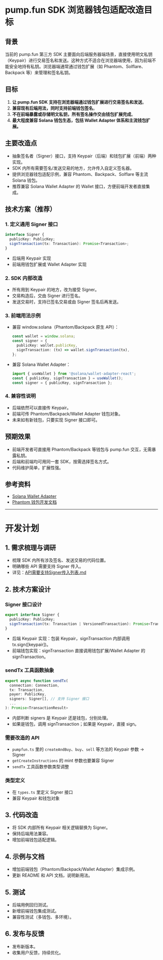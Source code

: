 # pump.fun SDK 浏览器钱包适配改造目标

## 背景
当前的 pump.fun 第三方 SDK 主要面向后端服务器端场景，直接使用明文私钥（Keypair）进行交易签名和发送。这种方式不适合在浏览器端使用，因为前端不能安全地持有私钥。浏览器端通常通过钱包扩展（如 Phantom、Solflare、Backpack 等）来管理和签名私钥。

## 目标
1. **让 pump.fun SDK 支持在浏览器端通过钱包扩展进行交易签名和发送**。
2. **兼容现有后端用法，同时支持前端钱包签名**。
3. **不在前端暴露或存储明文私钥，所有签名操作交由钱包扩展完成**。
4. **最大程度兼容 Solana 钱包生态，包括 Wallet Adapter 体系和主流钱包扩展。**

## 主要改造点
- 抽象签名者（Signer）接口，支持 Keypair（后端）和钱包扩展（前端）两种实现。
- SDK 内所有需要签名/发送交易的地方，允许传入自定义签名器。
- 提供浏览器钱包适配示例，兼容 Phantom、Backpack、Solflare 等主流 Solana 钱包。
- 推荐兼容 Solana Wallet Adapter 的 Wallet 接口，方便前端开发者直接集成。

## 技术方案（推荐）

### 1. 定义通用 Signer 接口
```ts
interface Signer {
  publicKey: PublicKey;
  signTransaction(tx: Transaction): Promise<Transaction>;
}
```
- 后端用 Keypair 实现
- 前端用钱包扩展或 Wallet Adapter 实现

### 2. SDK 内部改造
- 所有用到 Keypair 的地方，改为接受 Signer。
- 交易构造后，交由 Signer 进行签名。
- 发送交易时，支持已签名交易或由 Signer 签名后再发送。

### 3. 前端用法示例
- 兼容 window.solana（Phantom/Backpack 原生 API）：
  ```ts
  const wallet = window.solana;
  const signer = {
    publicKey: wallet.publicKey,
    signTransaction: (tx) => wallet.signTransaction(tx),
  };
  ```
- 兼容 Solana Wallet Adapter：
  ```ts
  import { useWallet } from '@solana/wallet-adapter-react';
  const { publicKey, signTransaction } = useWallet();
  const signer = { publicKey, signTransaction };
  ```

### 4. 兼容性说明
- 后端依然可以直接传 Keypair。
- 前端可传 Phantom/Backpack/Wallet Adapter 钱包对象。
- 未来如有新钱包，只要实现 Signer 接口即可。

## 预期效果
- 前端开发者可直接用 Phantom/Backpack 等钱包与 pump.fun 交互，无需暴露私钥。
- 后端和前端均可用同一套 SDK，按需选择签名方式。
- 代码维护简单，扩展性强。

## 参考资料
- [Solana Wallet Adapter](https://github.com/solana-labs/wallet-adapter)
- [Phantom 钱包开发文档](https://docs.phantom.app/integrating/extension-and-in-app-browser-web-apps/using-the-extension)

---

# 开发计划

## 1. 需求梳理与调研
- 梳理 SDK 内所有涉及签名、发送交易的代码位置。
- 明确哪些 API 需要支持 Signer 传入。
- 详见：[API需要支持Signer传入列表.md](./API需要支持Signer传入列表.md)

## 2. 技术方案设计

### Signer 接口设计

```ts
export interface Signer {
  publicKey: PublicKey;
  signTransaction(tx: Transaction | VersionedTransaction): Promise<Transaction | VersionedTransaction>;
}
```
- 后端 Keypair 实现：包装 Keypair，signTransaction 内部调用 tx.sign([keypair])。
- 前端钱包实现：signTransaction 直接调用钱包扩展/Wallet Adapter 的 signTransaction。

### sendTx 工具函数抽象

```ts
export async function sendTx(
  connection: Connection,
  tx: Transaction,
  payer: PublicKey,
  signers: Signer[], // 支持 Signer 接口
  ...
): Promise<TransactionResult>
```
- 内部判断 signers 是 Keypair 还是钱包，分别处理。
- 如果是钱包，调用 signTransaction；如果是 Keypair，直接 sign。

### 需要改造的 API
- `pumpfun.ts` 里的 `createAndBuy`、`buy`、`sell` 等方法的 Keypair 参数 → Signer
- `getCreateInstructions` 的 mint 参数也要兼容 Signer
- `sendTx` 工具函数参数类型调整

### 类型定义
- 在 `types.ts` 里定义 Signer 接口
- 兼容 Keypair 和钱包对象

## 3. 代码改造
- 将 SDK 内部所有 Keypair 相关逻辑替换为 Signer。
- 保持后端用法兼容。
- 增加前端钱包适配逻辑。

## 4. 示例与文档
- 增加前端钱包（Phantom/Backpack/Wallet Adapter）集成示例。
- 更新 README 和 API 文档，说明新用法。

## 5. 测试
- 后端用例回归测试。
- 新增前端钱包集成测试。
- 兼容性测试（多钱包、多环境）。

## 6. 发布与反馈
- 发布新版本。
- 收集用户反馈，持续优化。 